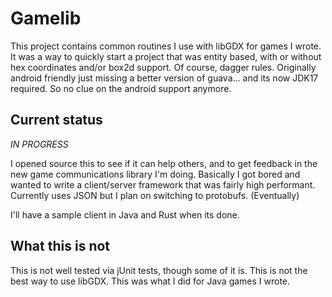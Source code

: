 # Gamelib

This project contains common routines I use with libGDX for games I wrote.
It was a way to quickly start a project that was entity based, with or
without hex coordinates and/or box2d support. Of course, dagger rules.
Originally android friendly just missing a better version of guava... and
its now JDK17 required. So no clue on the android support anymore.

## Current status

*IN PROGRESS*

I opened source this to see if it can help others, and to get feedback in
the new game communications library I'm doing. Basically I got bored and 
wanted to write a client/server framework that was fairly high performant.
Currently uses JSON but I plan on switching to protobufs. (Eventually)

I'll have a sample client in Java and Rust when its done. 

## What this is not

This is not well tested via jUnit tests, though some of it is. This is not
the best way to use libGDX. This was what I did for Java games I wrote. 